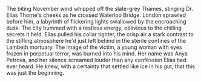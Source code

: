 The biting November wind whipped off the slate-grey Thames, stinging Dr. Elias Thorne's cheeks as he crossed Waterloo Bridge.  London sprawled before him, a labyrinth of flickering lights swallowed by the encroaching dusk. The city hummed with a restless energy, oblivious to the chilling secrets it held. Elias pulled his collar tighter, the crisp air a stark contrast to the stifling atmosphere he'd just left behind in the sterile confines of the Lambeth mortuary. The image of the victim, a young woman with eyes frozen in perpetual terror, was burned into his mind.  Her name was Anya Petrova, and her silence screamed louder than any confession Elias had ever heard. He knew, with a certainty that settled like ice in his gut, that this was just the beginning.
